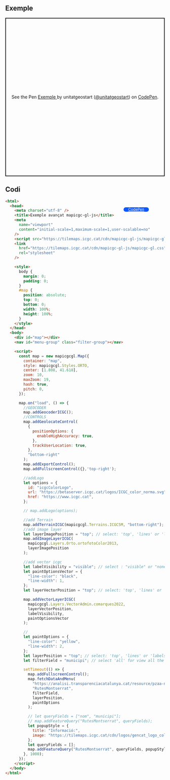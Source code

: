 ## Exemple

<p class="codepen" data-height="500" data-theme-id="light" data-slug-hash="GRLqpOq" data-editable="true" data-user="unitatgeostart" style="height: 500px; box-sizing: border-box; display: flex; align-items: center; justify-content: center; border: 2px solid; margin: 1em 0; padding: 1em;">
  <span>See the Pen <a href="https://codepen.io/unitatgeostart/pen/GRLqpOq">
  Exemple </a> by unitatgeostart (<a href="https://codepen.io/unitatgeostart">@unitatgeostart</a>)
  on <a href="https://codepen.io">CodePen</a>.</span>
</p>
<script async src="https://cpwebassets.codepen.io/assets/embed/ei.js"></script>

<a style="color: white" target="_blank" class=" button btn btn-primary" href="https://codepen.io/unitatgeostart/pen/GRLqpOq">CodePen</a>

<style>
.button{
    position: relative;
    top: 84px;
    z-index: 1;
    /* right: -46px; */
    width: 80px;
    float: right;
    right: 50px;
    background-color: #0d58ff;
    border-radius: 10px;
    text-align: -webkit-center;
    font-size: smaller;
    
  }
    .button:hover{

    background-color: #032879;

  }
  </style>

## Codi

```html
<html>
  <head>
    <meta charset="utf-8" />
    <title>Exemple avançat mapicgc-gl-js</title>
    <meta
      name="viewport"
      content="initial-scale=1,maximum-scale=1,user-scalable=no"
    />
    <script src="https://tilemaps.icgc.cat/cdn/mapicgc-gl-js/mapicgc-gl.js"></script>
    <link
      href="https://tilemaps.icgc.cat/cdn/mapicgc-gl-js/mapicgc-gl.css"
      rel="stylesheet"
    />

    <style>
      body {
        margin: 0;
        padding: 0;
      }
      #map {
        position: absolute;
        top: 0;
        bottom: 0;
        width: 100%;
        height: 100%;
      }
    </style>
  </head>
  <body>
    <div id="map"></div>
    <nav id="menu-group" class="filter-group"></nav>

    <script>
      const map = new mapicgcgl.Map({
        container: "map",
        style: mapicgcgl.Styles.ORTO,
        center: [1.808, 41.618],
        zoom: 10,
        maxZoom: 19,
        hash: true,
        pitch: 0,
      });

      map.on("load", () => {
        //GEOCODER
        map.addGeocoderICGC();
        //CONTROLS
        map.addGeolocateControl(
          {
            positionOptions: {
              enableHighAccuracy: true,
            },
            trackUserLocation: true,
          },
          "bottom-right"
        );
        map.addExportControl();
        map.addFullscreenControl({},'top-right');

        //addLogo
        let options = {
          id: "icgcColorLogo",
          url: "https://betaserver.icgc.cat/logos/ICGC_color_norma.svg",
          href: "https://www.icgc.cat",
        };

        // map.addLogo(options);

        //add Terrain
        map.addTerrainICGC(mapicgcgl.Terrains.ICGC5M, "bottom-right");
        //add image layer
        let layerImagePosition = "top"; // select: 'top', 'lines' or 'labels'
        map.addImageLayerICGC(
          mapicgcgl.Layers.Orto.ortofotoColor2013,
          layerImagePosition
        );

        //add vector icgc
        let labelVisibility = "visible"; // select : "visible" or "none"
        let paintOptionsVector = {
          "line-color": "black",
          "line-width": 1,
        };
        let layerVectorPosition = "top"; // select: 'top', 'lines' or 'labels'

        map.addVectorLayerICGC(
          mapicgcgl.Layers.VectorAdmin.comarques2022,
          layerVectorPosition,
          labelVisibility,
          paintOptionsVector
        );

        //
        let paintOptions = {
          "line-color": "yellow",
          "line-width": 2,
        };
        let layerPosition = "top"; // select: 'top', 'lines' or 'labels'
        let filterField = "municipi"; // select 'all' for view all the features as a single layer

        setTimeout(() => {
          map.addFullscreenControl();
          map.fetchDataAndMenu(
            "https://analisi.transparenciacatalunya.cat/resource/pzaa-n72w.geojson",
            "RutesMontserrat",
            filterField,
            layerPosition,
            paintOptions
          );

          // let queryFields = ["nom", "municipi"];
          // map.addFeatureQuery("RutesMontserrat", queryFields);
          let popupStyle = {
            title: "Informació:",
            image: "https://tilemaps.icgc.cat/cdn/logos/gencat_logo_color.png",
          };
          let queryFields = [];
          map.addFeatureQuery("RutesMontserrat", queryFields, popupStyle);
        }, 1000);
      });
    </script>
  </body>
</html>
```
